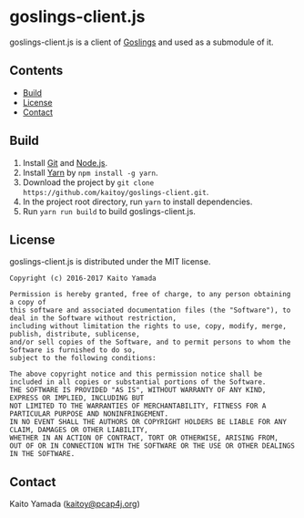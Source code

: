 goslings-client.js
=================

goslings-client.js is a client of [Goslings](https://github.com/kaitoy/goslings) and used as a submodule of it.

Contents
--------

* [Build](#build)
* [License](#license)
* [Contact](#contact)

Build
-----
1. Install [Git](https://git-scm.com/) and [Node.js](https://nodejs.org/en/).
2. Install [Yarn](https://code.facebook.com/posts/1840075619545360) by `npm install -g yarn`.
3. Download the project by `git clone https://github.com/kaitoy/goslings-client.git`.
4. In the project root directory, run `yarn` to install dependencies.
5. Run `yarn run build` to build goslings-client.js.

License
-------

goslings-client.js is distributed under the MIT license.

    Copyright (c) 2016-2017 Kaito Yamada

    Permission is hereby granted, free of charge, to any person obtaining a copy of
    this software and associated documentation files (the "Software"), to deal in the Software without restriction,
    including without limitation the rights to use, copy, modify, merge, publish, distribute, sublicense,
    and/or sell copies of the Software, and to permit persons to whom the Software is furnished to do so,
    subject to the following conditions:

    The above copyright notice and this permission notice shall be included in all copies or substantial portions of the Software.
    THE SOFTWARE IS PROVIDED "AS IS", WITHOUT WARRANTY OF ANY KIND, EXPRESS OR IMPLIED, INCLUDING BUT
    NOT LIMITED TO THE WARRANTIES OF MERCHANTABILITY, FITNESS FOR A PARTICULAR PURPOSE AND NONINFRINGEMENT.
    IN NO EVENT SHALL THE AUTHORS OR COPYRIGHT HOLDERS BE LIABLE FOR ANY CLAIM, DAMAGES OR OTHER LIABILITY,
    WHETHER IN AN ACTION OF CONTRACT, TORT OR OTHERWISE, ARISING FROM,
    OUT OF OR IN CONNECTION WITH THE SOFTWARE OR THE USE OR OTHER DEALINGS IN THE SOFTWARE.

Contact
-------

Kaito Yamada (kaitoy@pcap4j.org)
